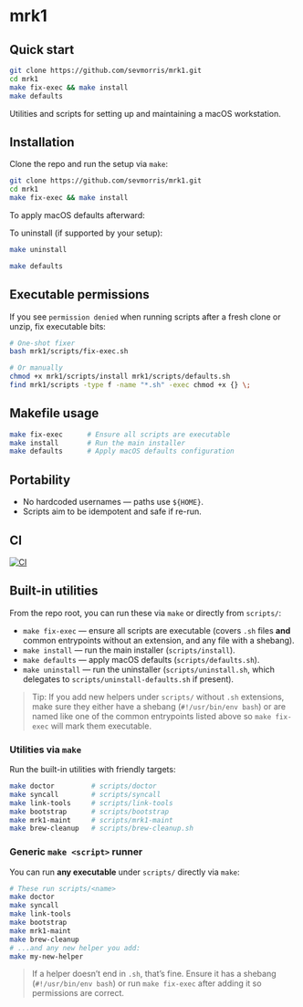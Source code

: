 # mrk1

## Quick start

```bash
git clone https://github.com/sevmorris/mrk1.git
cd mrk1
make fix-exec && make install
make defaults
```

Utilities and scripts for setting up and maintaining a macOS workstation.

## Installation

Clone the repo and run the setup via `make`:

```bash
git clone https://github.com/sevmorris/mrk1.git
cd mrk1
make fix-exec && make install
```

To apply macOS defaults afterward:

To uninstall (if supported by your setup):

```bash
make uninstall
```

```bash
make defaults
```

## Executable permissions

If you see `permission denied` when running scripts after a fresh clone or unzip, fix executable bits:

```bash
# One-shot fixer
bash mrk1/scripts/fix-exec.sh

# Or manually
chmod +x mrk1/scripts/install mrk1/scripts/defaults.sh
find mrk1/scripts -type f -name "*.sh" -exec chmod +x {} \;
```

## Makefile usage

```bash
make fix-exec      # Ensure all scripts are executable
make install       # Run the main installer
make defaults      # Apply macOS defaults configuration
```

## Portability

- No hardcoded usernames — paths use `${HOME}`.
- Scripts aim to be idempotent and safe if re-run.

## CI

[![CI](https://github.com/sevmorris/mrk1/actions/workflows/ci.yml/badge.svg)](https://github.com/sevmorris/mrk1/actions/workflows/ci.yml)


## Built-in utilities

From the repo root, you can run these via `make` or directly from `scripts/`:

- `make fix-exec` — ensure all scripts are executable (covers `.sh` files **and** common entrypoints without an extension, and any file with a shebang).
- `make install` — run the main installer (`scripts/install`).
- `make defaults` — apply macOS defaults (`scripts/defaults.sh`).
- `make uninstall` — run the uninstaller (`scripts/uninstall.sh`, which delegates to `scripts/uninstall-defaults.sh` if present).

> Tip: If you add new helpers under `scripts/` without `.sh` extensions, make sure they either have a shebang (`#!/usr/bin/env bash`) or are named like one of the common entrypoints listed above so `make fix-exec` will mark them executable.

### Utilities via `make`

Run the built-in utilities with friendly targets:

```bash
make doctor         # scripts/doctor
make syncall        # scripts/syncall
make link-tools     # scripts/link-tools
make bootstrap      # scripts/bootstrap
make mrk1-maint     # scripts/mrk1-maint
make brew-cleanup   # scripts/brew-cleanup.sh
```

### Generic `make <script>` runner

You can run **any executable** under `scripts/` directly via `make`:

```bash
# These run scripts/<name>
make doctor
make syncall
make link-tools
make bootstrap
make mrk1-maint
make brew-cleanup
# ...and any new helper you add:
make my-new-helper
```

> If a helper doesn’t end in `.sh`, that’s fine. Ensure it has a shebang (`#!/usr/bin/env bash`) or run `make fix-exec` after adding it so permissions are correct.
